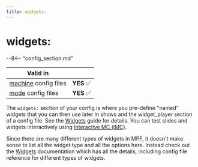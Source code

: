```yaml
---
title: widgets:
---
```


# widgets:


--8<-- "config_section.md"

| Valid in | |
|-----|:----:|
|[machine](instructions/machine_config.md) config files |**YES** :white_check_mark:|
|[mode](instructions/mode_config.md) config files|**YES** :white_check_mark:|

The `widgets:` section of your config is where you pre-define "named"
widgets that you can then use later in shows and the widget_player
section of a config file. See the
[Widgets](../mc/widgets/index.md) guide for
details. You can test slides and widgets interactively using
[Interactive MC (iMC)](../tools/imc.md).

Since there are many different types of widgets in MPF, it doesn't make
sense to list all the widget type and all the options here. Instead
check out the [Widgets](../mc/widgets/index.md)
documentation which has all the details, including config file reference
for different types of widgets.

